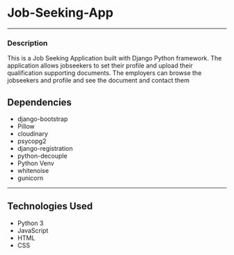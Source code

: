 # Job-Seeking-App
*****
### Description
This is a Job Seeking Application built with Django Python framework. The application allows jobseekers to set their profile and upload their qualification supporting documents. The employers can browse the jobseekers and profile and see the document and contact them

## Dependencies
* django-bootstrap
* Pillow
* cloudinary
* psycopg2
* django-registration
* python-decouple
* Python Venv
* whitenoise
* gunicorn
*****
## Technologies Used
* Python 3
* JavaScript
* HTML
* CSS
